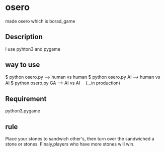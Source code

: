 osero
====

made osero which is borad_game   
## Description
I use pyhton3 and pygame
## way to use
$ python osero.py    --> human vs human
$ python osero.py AI --> human vs AI
$ python osero.py GA --> AI    vs AI 　(...in production)
## Requirement
python3,pygame
## rule
Place your stones to sandwich other's, then turn over the sandwiched
a stone or stones.
Finaly,players who have more stones will win.
